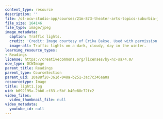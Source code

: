 ```yaml
---
content_type: resource
description: ''
file: /ol-ocw-studio-app/courses/21m-873-theater-arts-topics-suburbia-january-iap-2008/b692195a2bb0cf83c5bfb40e88c72fc2_light1.jpg
file_size: 164146
file_type: image/jpeg
image_metadata:
  caption: Traffic lights.
  credit: 'Credit: Image courtesy of Erika Bakse. Used with permission.'
  image-alt: Traffic lights on a dark, cloudy, day in the winter.
learning_resource_types:
- Readings
license: https://creativecommons.org/licenses/by-nc-sa/4.0/
ocw_type: OCWImage
parent_title: Readings
parent_type: CourseSection
parent_uid: 10a88f20-361d-048a-b251-3ac7c346aa0a
resourcetype: Image
title: light1.jpg
uid: b692195a-2bb0-cf83-c5bf-b40e88c72fc2
video_files:
  video_thumbnail_file: null
video_metadata:
  youtube_id: null
---
```

